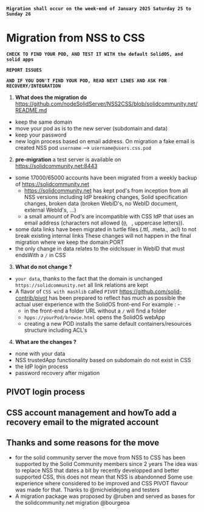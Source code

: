 **`Migration shall occur on the week-end of January 2025 Saturday 25 to Sunday 26`**


# Migration from NSS to CSS
**`CHECK TO FIND YOUR POD, AND TEST IT WITH the default SolidOS, and solid apps`**

**`REPORT ISSUES`**

**`AND IF YOU DON'T FIND YOUR POD, READ NEXT LINES AND ASK FOR RECOVERY/INTEGRATION`**


1. **What does the migration do** https://github.com/nodeSolidServer/NSS2CSS/blob/solidcommunity.net/README.md
  - keep the same domain
  - move your pod as is to the new server (subdomain and data)
  - keep your password
  - new login process based on email address.
    On migration a fake email is created NSS pod `username` --> `username@users.css.pod` 

2. **pre-migration** a test server is available on https://solidcommunity.net:8443
  - some 17000/65000 accounts have been migrated from a weekly backup of https://solidcommunity.net
    - https://solidcommunity.net has kept pod's from inception from all NSS versions including IdP breaking changes, Solid specification changes, broken data (broken WebID's, no WebID document, external WebId's, ...)
    - a small amount of Pod's are incompatible with CSS IdP that uses an email address (characters not allowed (`@`, ` `, uppercase letters)).
  - some data links have been migrated in turtle files (.ttl, .meta., .acl) to not break existing internal links
    These changes will not happen in the final migration where we keep the domain:PORT
  - the only change in data relates to the oidcIssuer in WebID that must endsWith a `/` in CSS
3. **What do not change ?**
  - `your data`, thanks to the fact that the domain is unchanged `https://solidcommunity.net` all link relations are kept
  - A flavor of `CSS with mashlib` called `PIVOT` https://github.com/solid-contrib/pivot has been prepared to reflect has much as possible the actual user experience with the SolidOS front-end
    For example : - 
    - in the front-end a folder URL without a `/` will find a folder
    - `hpps://yourPod/browse.html` opens the SolidOS webApp
    - creating a new POD installs the same default containers/resources structure including ACL's
4. **What are the changes ?**
  - none with your data
  - NSS trustedApp functionality based on subdomain do not exist in CSS
  - the IdP login process
  - password recovery after migation


## PIVOT login process
## CSS account management and howTo add a recovery email to the migrated account
## Thanks and some reasons for the move
- for the solid community server the move from NSS to CSS has been supported by the Solid Community members since 2 years
  The idea was to replace NSS that dates a bit by recently developped and better supported CSS, this does not mean that NSS is abandonned
  Some use experience where considered to be improved and CSS PIVOT flavour was made for that. Thanks to @michieldejong and testers
- A migration package was proposed by @ruben and served as bases for the solidcommunity.net migration @bourgeoa

